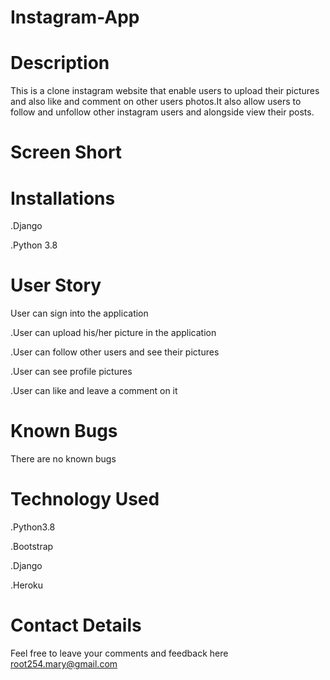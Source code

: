# Instagram-App 
# Description 
This is a clone instagram website that enable users to upload their  pictures and also like and comment on other users photos.It also allow users to follow and unfollow other instagram users and alongside view their posts.

# Screen Short

# Installations
.Django

.Python 3.8

# User Story
User can sign into the application

.User can upload his/her picture in the application

.User can follow other users and see their pictures

.User can see profile pictures

.User can like and leave a comment on it

# Known Bugs
There are no known bugs
# Technology Used
.Python3.8

.Bootstrap

.Django

.Heroku
# Contact Details
Feel free to leave your comments and feedback here root254.mary@gmail.com


